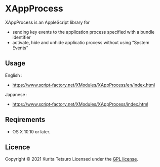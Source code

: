 XAppProcess
===========
XAppProcess is an AppleScript library for
* sending key events to the application process specified with a bundle identifier
* activate, hide and unhide applicatio process without using “System Events”


## Usage
English :
* https://www.script-factory.net/XModules/XAppProcess/en/index.html

Japanese :
* https://www.script-factory.net/XModules/XAppProcess/index.html

## Reqirements
* OS X 10.10 or later.

## Licence

Copyright &copy; 2021 Kurita Tetsuro
Licensed under the [GPL license][GPL].
 
[GPL]: http://www.gnu.org/licenses/gpl.html

